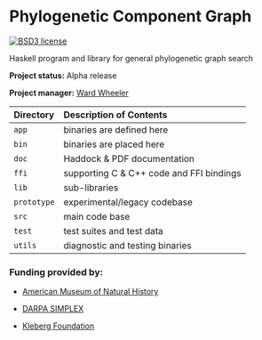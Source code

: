Phylogenetic Component Graph
=============

[![BSD3 license](https://img.shields.io/badge/license-BSD3-blue.svg)](https://github.com/amnh/PCG/blob/master/LICENSE)


Haskell program and library for general phylogenetic graph search

**Project status:** Alpha release

**Project manager:** [Ward Wheeler](mailto:wheeler@amnh.org)

| Directory   | Description of Contents
|:----------- |:---------------------------------------- |
| `app`       | binaries are defined here                |
| `bin`       | binaries are placed here                 |
| `doc`       | Haddock & PDF documentation              |
| `ffi`       | supporting C & C++ code and FFI bindings |
| `lib`       | sub-libraries                            |
| `prototype` | experimental/legacy codebase             |
| `src`       | main code base                           |
| `test`      | test suites and test data                |
| `utils`     | diagnostic and testing binaries          |

### Funding provided by:

  * [American Museum of Natural History](https://www.amnh.org/our-research/computational-sciences)

  * [DARPA SIMPLEX](https://www.darpa.mil/program/simplifying-complexity-in-scientific-discovery)

  * [Kleberg Foundation](http://www.klebergfoundation.org/)
